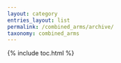 ```yaml
---
layout: category
entries_layout: list
permalink: /combined_arms/archive/
taxonomy: combined_arms
---
```


{% include toc.html %}
